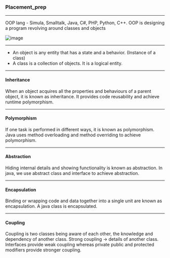 ### Placement_prep

---

OOP lang - Simula, Smalltalk, Java, C#, PHP, Python, C++.
OOP is designing a program revolving around classes and objects

![image](https://github.com/ckc9759/CODING_resources/assets/95117634/467cdbc3-210b-44cf-b9df-7f7ab5fcbba5)

---

- An object is any entity that has a state and a behavior. (Instance of a class)
- A class is a collection of objects. It is a logical entity.

---

#### Inheritance

When an object acquires all the properties and behaviours of a parent object, it is known as inheritance. It provides code reusability and achieve runtime polymorphism.

---

#### Polymorphism

If one task is performed in different ways, it is known as polymorphism. Java uses method overloading and method overriding to achieve polymorphism.

---

#### Abstraction

Hiding internal details and showing functionality is known as abstraction. In java, we use abstract class and interface to achieve abstraction.

---

#### Encapsulation

Binding or wrapping code and data together into a single unit are known as encapsulation. A java class is encapsulated.

---

#### Coupling

Coupling is two classes being aware of each other, the knowledge and dependency of another class. Strong coupling -> details of another class. Interfaces provide weak coupling whereas private public and protected modifiers provide stronger coupling.


